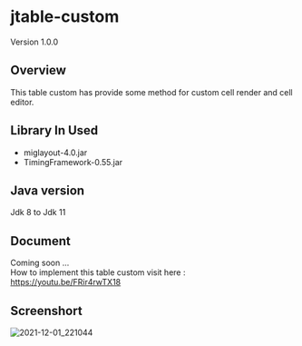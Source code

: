 # jtable-custom
Version 1.0.0
## Overview
This table custom has provide some method for custom cell render and cell editor.


## Library In Used
- miglayout-4.0.jar
- TimingFramework-0.55.jar
 ## Java version
Jdk 8 to Jdk 11
## Document
Coming soon ...
<br/>
How to implement this table custom visit here : https://youtu.be/FRir4rwTX18

## Screenshort

![2021-12-01_221044](https://user-images.githubusercontent.com/58245926/144260148-456dbd32-0308-4ac6-b5ff-bf253aff025b.png)
